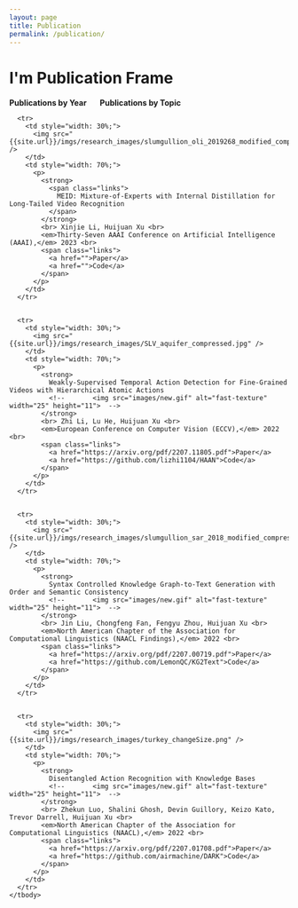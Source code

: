 ```yaml
---
layout: page
title: Publication
permalink: /publication/
---
```


<html lang="en">
<head>
    <meta charset="UTF-8">
    <meta http-equiv="X-UA-Compatible" content="IE=edge">
    <meta name="viewport" content="width=device-width, initial-scale=1.0">
    <title>Document</title>
    <style>
    /* a { text-decoration : none; } */
    /* a:hover { text-decoration : underline; } */
    /* a, a:visited { color : #0050e7; } */
    .links { position : relative; top : 1px;  }
    .links a {text-decoration: none; margin-right : 20px; }
    table td{ border:none; }
    table strong a { color : #0050e7; }
    table { border-collapse: collapse; border-style: hidden; font-size: 1em}
    </style>
</head>
 
<body>
<h1>I'm Publication Frame</h1>
<div class="links">
  <p><strong><a href="/publication/">Publications by Year</a></strong> 
  <strong><a href="/publication/topic/">Publications by Topic</a></strong></p>
</div>
 
<div>
  <table style="width: 100%;">
    <tbody>

      <tr>
        <td style="width: 30%;">
          <img src="{{site.url}}/imgs/research_images/slumgullion_oli_2019268_modified_compressed.png" />
        </td>
        <td style="width: 70%;">
          <p>
            <strong>
              <span class="links">
                MEID: Mixture-of-Experts with Internal Distillation for Long-Tailed Video Recognition
              </span>
            </strong>
            <br> Xinjie Li, Huijuan Xu <br>
            <em>Thirty-Seven AAAI Conference on Artificial Intelligence (AAAI),</em> 2023 <br>
            <span class="links">
              <a href="">Paper</a>
              <a href="">Code</a>                         
            </span>
          </p>
        </td>
      </tr>


      <tr>
        <td style="width: 30%;">
          <img src="{{site.url}}/imgs/research_images/SLV_aquifer_compressed.jpg" />
        </td>
        <td style="width: 70%;">
          <p>
            <strong>
              Weakly-Supervised Temporal Action Detection for Fine-Grained Videos with Hierarchical Atomic Actions 
              <!--       <img src="images/new.gif" alt="fast-texture" width="25" height="11">  -->
            </strong>
            <br> Zhi Li, Lu He, Huijuan Xu <br>
            <em>European Conference on Computer Vision (ECCV),</em> 2022 <br>
            <span class="links">
              <a href="https://arxiv.org/pdf/2207.11805.pdf">Paper</a>
              <a href="https://github.com/lizhi1104/HAAN">Code</a>
            </span>
          </p>
        </td>
      </tr>


      <tr>
        <td style="width: 30%;">
          <img src="{{site.url}}/imgs/research_images/slumgullion_sar_2018_modified_compressed.jpg" />
        </td>
        <td style="width: 70%;">
          <p>
            <strong>
              Syntax Controlled Knowledge Graph-to-Text Generation with Order and Semantic Consistency 
              <!--       <img src="images/new.gif" alt="fast-texture" width="25" height="11">  -->
            </strong>
            <br> Jin Liu, Chongfeng Fan, Fengyu Zhou, Huijuan Xu <br>
            <em>North American Chapter of the Association for Computational Linguistics (NAACL Findings),</em> 2022 <br>
            <span class="links">
              <a href="https://arxiv.org/pdf/2207.00719.pdf">Paper</a>
              <a href="https://github.com/LemonQC/KG2Text">Code</a>
            </span>
          </p>
        </td>
      </tr>


      <tr>
        <td style="width: 30%;">
          <img src="{{site.url}}/imgs/research_images/turkey_changeSize.png" />
        </td>
        <td style="width: 70%;">
          <p>
            <strong>
              Disentangled Action Recognition with Knowledge Bases 
              <!--       <img src="images/new.gif" alt="fast-texture" width="25" height="11">  -->
            </strong>
            <br> Zhekun Luo, Shalini Ghosh, Devin Guillory, Keizo Kato, Trevor Darrell, Huijuan Xu <br>
            <em>North American Chapter of the Association for Computational Linguistics (NAACL),</em> 2022 <br>
            <span class="links">
              <a href="https://arxiv.org/pdf/2207.01708.pdf">Paper</a>
              <a href="https://github.com/airmachine/DARK">Code</a>
            </span>
          </p>
        </td>
      </tr>
    </tbody>
  </table>
</div>
</body>
 
</html>
